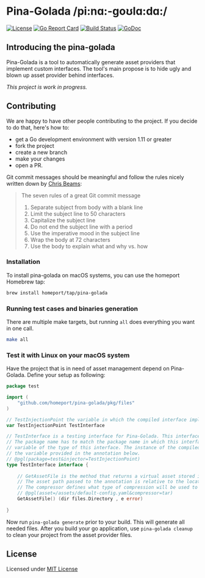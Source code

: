 # Pina-Golada /pi:nɑ:-goʊlɑ:dɑ:/

[![License](https://img.shields.io/github/license/homeport/pina-golada.svg)](https://github.com/homeport/pina-golada/blob/master/LICENSE)
[![Go Report Card](https://goreportcard.com/badge/github.com/homeport/pina-golada)](https://goreportcard.com/report/github.com/homeport/pina-golada)
[![Build Status](https://travis-ci.org/homeport/pina-golada.svg?branch=develop)](https://travis-ci.org/homeport/pina-golada)
[![GoDoc](https://godoc.org/github.com/homeport/pina-golada?status.svg)](https://godoc.org/github.com/homeport/pina-golada)

## Introducing the pina-golada

Pina-Golada is a tool to automatically generate asset providers that implement custom interfaces.
The tool's main propose is to hide ugly and blown up asset provider behind interfaces.  

_This project is work in progress._

## Contributing

We are happy to have other people contributing to the project. If you decide to do that, here's how to:

- get a Go development environment with version 1.11 or greater
- fork the project
- create a new branch
- make your changes
- open a PR.

Git commit messages should be meaningful and follow the rules nicely written down by [Chris Beams](https://chris.beams.io/posts/git-commit/):
> The seven rules of a great Git commit message
> 1. Separate subject from body with a blank line
> 1. Limit the subject line to 50 characters
> 1. Capitalize the subject line
> 1. Do not end the subject line with a period
> 1. Use the imperative mood in the subject line
> 1. Wrap the body at 72 characters
> 1. Use the body to explain what and why vs. how

### Installation

To install pina-golada on macOS systems, you can use the homeport Homebrew tap:

```sh
brew install homeport/tap/pina-golada
```

### Running test cases and binaries generation

There are multiple make targets, but running `all` does everything you want in one call.

```sh
make all
```

### Test it with Linux on your macOS system

Have the project that is in need of asset management depend on Pina-Golada.
Define your setup as following: 

```go
package test

import (
	"github.com/homeport/pina-golada/pkg/files"
)

// TestInjectionPoint the variable in which the compiled interface implementation will be injected
var TestInjectionPoint TestInterface

// TestInterface is a testing interface for Pina-Golada. This interface will be implemented by Pina-Golada.
// The package name has to match the package name in which this interface is found, the injector is the name of an exported
// variable of the type of this interface. The instance of the compiled struct, implementing this interface, will stored in
// the variable provided in the annotation below.
// @pgl(package=test&injector=TestInjectionPoint)
type TestInterface interface {
	
	// GetAssetFile is the method that returns a virtual asset stored in the directory instance.
	// The asset path passed to the annotation is relative to the location the tool will be called in.
	// The compressor defines what type of compression will be used to store the asset found as binary.
	// @pgl(asset=/assets/default-config.yaml&compressor=tar)
	GetAssetFile() (dir files.Directory , e error)
	
}
```

Now run `pina-golada generate` prior to your build. This will generate all needed files.
After you build your go application, use `pina-golada cleanup` to clean your project from the asset provider files.

## License

Licensed under [MIT License](https://github.com/homeport/pina-golada/blob/master/LICENSE)
